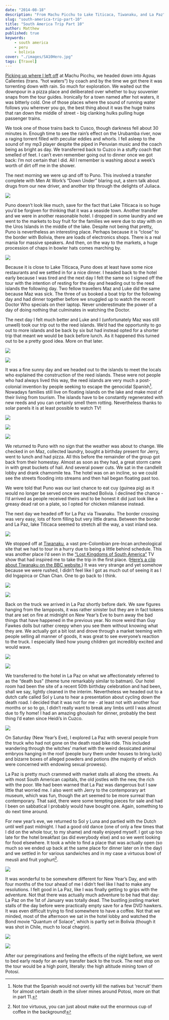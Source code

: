 ```yaml
---
date: "2014-08-18"
description: "From Machu Picchu to Lake Titicaca, Tiwanaku, and La Paz"
slug: "south-america-trip-part-10" 
title: "South America Trip Part 10"
author: Matthew
published: true
keywords:
    - south america
    - peru
    - bolivia
cover: "./images/SA10Hero.jpg"
tags: [Travel]
---
```


[Picking up where I left off](/2014/05/south-america-trip-part-9/) at Machu Picchu, we headed down into Aguas Calientes (trans. “hot waters”) by coach and by the time we got there it was torrenting down with rain. So much for exploration. We waited out the downpour in a pizza place and deliberated over whether to buy souvenier snaps from the tour guides. Ironically for a town named after hot waters, it was bitterly cold. One of those places where the sound of running water follows you wherever you go, the best thing about it was the huge trains that ran down the middle of street - big clanking hulks pulling huge passenger trains.

We took one of those trains back to Cusco, though darkness fell about 30 minutes in. Enough time to see the rain’s effect on the Urubamba river, now a raging torrent filled with peculiar eddies and whorls. I fell asleep to the sound of my mp3 player despite the piped in Peruvian music and the coach being as bright as day. We transferred back to Cuzco in a stuffy coach that smelled of feet. I can’t even remember going out to dinner once we got back: I’m not certain that I did. All I remember is washing about a week’s worth of dirt off me in the shower.

The next morning we were up and off to Puno. This involved a transfer complete with Men At Work’s “Down Under” blaring out, a stern talk about drugs from our new driver, and another trip through the delights of Juliaca.

![](./images/01.jpg)

Puno doesn’t look like much, save for the fact that Lake Titicaca is so huge you’d be forgiven for thinking that it was a seaside town. Another transfer and we were in another reasonable hotel. I dropped in some laundry and we went to the markets to buy fruit for the families we were due to stay with on the Uros Islands in the middle of the lake. Despite not being that pretty, Puno is nevertheless an interesting place. Perhaps because it is “close” to the border with Bolivia, there are loads of electronics shops. There is a real mania for massive speakers. And then, on the way to the markets, a huge procession of chaps in bowler hats comes marching by. 

![](./images/02.jpg)

Because it is close to Lake Titicaca, Puno does at least have some nice restaurants and we settled in for a nice dinner. I headed back to the hotel early because I was tired and the next day I felt the same so I signed off the tour with the intention of resting for the day and heading out to the reed islands the following day. Two fellow travellers Maz and Luke did  the same because Maz was sick. The three of us booked a boat trip for the following day and had dinner together before we snuggled up to watch the recent Doctor Who specials on their laptop. Never underestimate the power of a day of doing nothing that culminates in watching the Doctor.

The next day I felt much better and Luke and I (unfortunately Maz was still unwell) took our trip out to the reed islands. We’d had the opportunity to go out to more islands and be back by six but had instead opted for a shorter trip that meant we would be back before lunch. As it happened this turned out to be a pretty good idea. More on that later.

![](./images/03.jpg)

![](./images/04.jpg)

It was a fine sunny day and we headed out to the islands to meet the locals who explained the construction of the reed islands. These were not people who had always lived this way, the reed islands are very much a post-colonial invention by people seeking to escape the genocidal Spanish[^1]. Nowadays families still live on floating islands on the lake and make most of their living from tourism. The islands have to be constantly regenerated with new reeds and you can certainly smell them rotting. Nevertheless thanks to solar panels it is at least possible to watch TV! 

![](./images/05.jpg)

![](./images/06.jpg)

![](./images/07.jpg)

We returned to Puno with no sign that the weather was about to change. We checked in on Maz, collected laundry, bought a birthday present for Jerry, went to lunch and had pizza. All this before the remainder of the group got back from their homestay. Almost as soon as they had, a great storm came in with great buckets of hail. And several power cuts. We sat in the candlelit lobby and drank chamomile tea. The hotel was on an incline, so we could see the streets flooding into streams and then hail began floating past too. 

We were told that Puno was our last chance to eat cuy (guinea pig) as it would no longer be served once we reached Bolivia. I declined the chance - I’d arrived as people received theirs and to be honest it did just look like a greasy dead rat on a plate, so I opted for chicken milanese instead. 

The next day we headed off for La Paz via Tiwanaku. The border crossing was very easy, lots of form filling but very little drama. Between the border and La Paz, lake Titicaca seemed to stretch all the way, a vast inland sea.

![](./images/08.jpg)

We stopped off at [Tiwanaku](http://en.wikipedia.org/wiki/Tiwanaku), a vast pre-Colombian pre-Incan archeological site that we had to tour in a hurry due to being a little behind schedule. This was another place I’d seen in the [“Lost Kingdoms of South America”](http://www.bbc.co.uk/programmes/b01pyfwc) TV show that had inspired me to take the trip in the first place. ([Here’s a clip about Tiwanaku on the BBC website.](http://www.bbc.co.uk/programmes/p013qqb8)) It was very strange and yet somehow because we were rushed, I didn’t feel like I got as much out of seeing it as I did Ingapirca or Chan Chan. One to go back to I think.

![](./images/09.jpg)

![](./images/10.jpg)

Back on the truck we arrived in La Paz shortly before dark. We saw figures hanging from the lampposts, it was rather sinister but they are in fact tokens that are set on fire at midnight on New Year’s Eve to burn away the bad things that have happened in the previous year. No more weird than Guy Fawkes dolls but rather creepy when you see them without knowing what they are. We actually got a bit lost and drove through a market teeming with people selling all manner of goods, it was great to see everyone’s reaction to the truck. I especially liked how young children got incredibly excited and would wave.

![](./images/11.jpg)

![](./images/12.jpg)

We transferred to the hotel in La Paz on what we affectionately referred to as the “death bus” (theme tune remarkably similar to batman). Our hotel room had been the site of a recent 50th birthday celebration and had been, shall we say, lightly cleaned in the interim. Nevertheless we headed out to a dutch cafe called Sol y Luna to hear a presentation about cycling down the death road. I decided that it was not for me - at least not with another four months or so to go, I didn’t really want to break any limbs until I was almost due to fly home! I had an amazing ghoulash for dinner, probably the best thing I’d eaten since Heidi’s in Cuzco. 

![](./images/13.jpg)

On Saturday (New Year’s Eve), I explored La Paz with several people from the truck who had not gone on the death road bike ride. This included wandering through the witches’ market with the weird dessicated animal embryos hanging in the roof (people bury them under houses to bring luck) and bizarre boxes of alleged powders and potions (the majority of which were concerned with endowing sexual prowess). 

La Paz is pretty much crammed with market stalls all along the streets. As with most South American capitals, the old jostles with the new, the rich with the poor. We had been warned that La Paz was dangerous but I saw little that worried me. I also went with Jerry to the contemporary art museum, which was fun, though the art seemed to be more surreal than contemporary. That said, there were some tempting pieces for sale and had I been on sabbatical I probably would have bought one. Again, something to do next time around.

For new year’s eve, we returned to Sol y Luna and partied with the Dutch until well past midnight. I had a good old dance (one of only a few times that I did on the whole tour, to my shame) and really enjoyed myself. I got up too late for the hotel breakfast (as did everybody else) and so we went looking for food elsewhere. It took a while to find a place that was actually open (so much so we ended up back at the same place for dinner later on in the day) and we settled in for various sandwiches and in my case a virtuous bowl of meusli and fruit yoghurt[^2].

![](./images/14.jpg)

It was wonderful to be somewhere different for New Year’s Day, and with four months of the tour ahead of me I didn’t feel like I had to make any resolutions. I felt good in La Paz, like I was finally getting to grips with the adventure. Not that there was actually much adventure to be had that day: La Paz on the 1st of January was totally dead. The bustling jostling market stalls of the day before were practically empty save for a few DVD hawkers. It was even difficult trying to find somewhere to have a coffee. Not that we minded, most of the afternoon we sat in the hotel lobby and watched the Bond movie “Quantum of Solace”, which is partly set in Bolivia (though it was shot in Chile, much to local chagrin).

![](./images/15.jpg)

![](./images/16.jpg)

After our peregrinations and feeling the effects of the night before, we went to bed early ready for an early transfer back to the truck. The next stop on the tour would be a high point, literally: the high altitude mining town of Potosí.

[^1]:	Note that the Spanish would not overtly kill the natives but ‘recruit’ them for almost certain death in the silver mines around Potosi, more on that in part 11.

[^2]:	Not *too* virtuous, you can just about make out the enormous cup of coffee in the background!